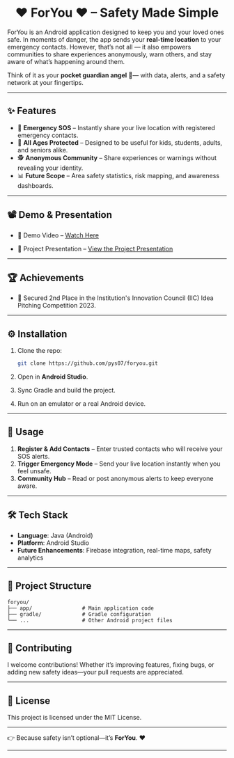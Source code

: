 <h1 align="center"> ♥ ForYou ♥ – Safety Made Simple </h1>

ForYou is an Android application designed to keep you and your loved ones safe.
In moments of danger, the app sends your **real-time location** to your emergency contacts. However, that’s not all — it also empowers communities to share experiences anonymously, warn others, and stay aware of what’s happening around them.

Think of it as your **pocket guardian angel** 🪽— with data, alerts, and a safety network at your fingertips.

---

## ✨ Features

* 📍 **Emergency SOS** – Instantly share your live location with registered emergency contacts.
* 👫 **All Ages Protected** – Designed to be useful for kids, students, adults, and seniors alike.
* 🕵️ **Anonymous Community** – Share experiences or warnings without revealing your identity.
* 📊 **Future Scope** – Area safety statistics, risk mapping, and awareness dashboards.

---

## 📽️ Demo & Presentation

* 🎥 Demo Video – [Watch Here](https://youtu.be/PorbJP3cdTI)

* 📑 Project Presentation – [View the Project Presentation](./demo/ForYou_Presentation.pdf)

---

## 🏆 Achievements

* 🥈 Secured 2nd Place in the Institution's Innovation Council (IIC) Idea Pitching Competition 2023.

---

## ⚙️ Installation

1. Clone the repo:

   ```bash
   git clone https://github.com/pys07/foryou.git
   ```
2. Open in **Android Studio**.
3. Sync Gradle and build the project.
4. Run on an emulator or a real Android device.

---

## 🚀 Usage

1. **Register & Add Contacts** – Enter trusted contacts who will receive your SOS alerts.
2. **Trigger Emergency Mode** – Send your live location instantly when you feel unsafe.
3. **Community Hub** – Read or post anonymous alerts to keep everyone aware.

---

## 🛠️ Tech Stack

* **Language**: Java (Android)
* **Platform**: Android Studio
* **Future Enhancements**: Firebase integration, real-time maps, safety analytics

---

## 📂 Project Structure

```
foryou/
├── app/                # Main application code
├── gradle/             # Gradle configuration
└── ...                 # Other Android project files
```

---

## 🤝 Contributing

I welcome contributions! Whether it’s improving features, fixing bugs, or adding new safety ideas—your pull requests are appreciated.

---

## 📜 License

This project is licensed under the MIT License.

---

👉 Because safety isn’t optional—it’s **ForYou**. ❤️

---

